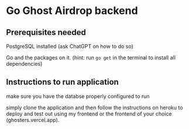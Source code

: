 # Go Ghost Airdrop backend

## Prerequisites needed

PostgreSQL installed (ask ChatGPT on how to do so)

Go and the packages on it. (hint: run `go get` in the terminal to install all dependencies)

## Instructions to run application

make sure you have the databse properly configured to run

simply clone the application and then follow the instructions on heroku to deploy and test out using my frontend or the frontend of your choice (ghosters.vercel.app).